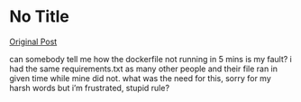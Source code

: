 # No Title

[Original Post](https://discourse.onlinedegree.iitm.ac.in/t/171141/179)

<p>can somebody tell me how the dockerfile not running in 5 mins is my fault? i had the same requirements.txt as many other people and their file ran in given time while mine did not. what was the need for this, sorry for my harsh words but i’m frustrated, stupid rule?</p>